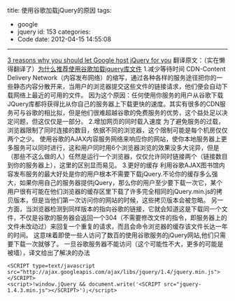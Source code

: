title: 使用谷歌加载jQuery的原因
tags:
  - google
  - jquery
id: 153
categories:
  - Code
date: 2012-04-15 14:55:08
---

[3 reasons why you should let Google host jQuery for you](http://www.ajaxlines.com/ajax/stuff/article/_reasons_why_you_should_let_google_host_jquery_for_you.php) 翻译原文：（实在懒得翻译了）[为什么推荐使用谷歌加载jquery库文件](http://www.skygq.com/2011/03/10/%e4%b8%ba%e4%bb%80%e4%b9%88%e6%8e%a8%e8%8d%90%e4%bd%bf%e7%94%a8%e8%b0%b7%e6%ad%8c%e5%8a%a0%e8%bd%bdjquery%e5%ba%93%e6%96%87%e4%bb%b6/) 1.减少等待时间 CDN-Content Delivery Network（内容发布网络）的缩写，通过各种各样的服务途径把你的一些静态内容分散开来，当用户的浏览器提交这些文件的链接请求，他们便会自动下载网络上最近的可用的文件。 因为这个原因：任何使用你服务的用户从谷歌下载JQuery库都将获得比从你自己的服务器上下载更快的速度。其实有很多的CDN服务可与谷歌的相比拟，但是他们很难超越谷歌的免费服务的优势，这个益处足以决定问题，但这仅仅是一部分。 2.增加网页的同时载入速度 为了避免服务的过载，浏览器限制了同时连接的数目，依据不同的浏览器，这个限制可能是每个机房仅仅两个之少。 使用谷歌的AJAX内容服务网络来响应你的网站，使你本地服务器上更多服务可以同时进行，这和用户同时用6个浏览器浏览的效果没多大诧异，但是（那些不这么做的人）任然是运行一个浏览器，仅仅允许同时链接两个（链接数目到你的服务器上），这里的区别显而易见。 3.更好的缓存 利用谷歌AJAX图书馆内容发布服务的最大好处是你的用户根本不需要下载jQuery.不论你的缓存多么强大，如果你用自己的服务器提供jQuery，那么你的用户至少要下载一次它，某个用户很有可能在他们浏览器的缓存区里下载了许多完全相同的jQuery.min.js的拷贝版本，但是当他们第一次访问你的网站的时候，这些拷贝版本会被忽略。 另一方面，当浏览器检测到同样版本的指向谷歌的链接，它就会知道这是下载同一个文件，不仅是谷歌的服务器会返回一个304（不需要修改文件的指令，即服务器上的文件未改动过）来回复一个重复的请求，而且会命令浏览器的缓存该文件长达一年的时间。 这意味着即使一些人访问了数百的使用谷歌服务的jQuery网站,他们只需要下载一次就够了。 一旦谷歌服务器不能访问（这个可能性不大，更多的可能是被墙），译文给出了解决的办法

	<SCRIPT type=text/javascript src="http://ajax.googleapis.com/ajax/libs/jquery/1.4/jquery.min.js"></SCRIPT>
	<script>!window.jQuery && document.write('<SCRIPT src="jquery-1.4.3.min.js"></SCRIPT>');</script>